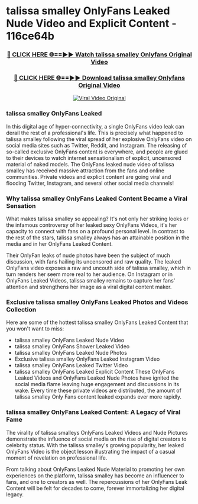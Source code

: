 # talissa smalley OnlyFans Leaked Nude Video and Explicit Content - 116ce64b

<div align="center">

### [🔴 CLICK HERE 🌐==►► Watch talissa smalley Onlyfans Original Video](https://aff.leakpic.com/?utm_medium=9dac6e3e92780789e695eb65dc45befdb20081c8&utm_campaign=Link_for_leakpic_com)

### [🔴 CLICK HERE 🌐==►► Download talissa smalley Onlyfans Original Video](https://aff.leakpic.com/?utm_medium=9dac6e3e92780789e695eb65dc45befdb20081c8&utm_campaign=Link_for_leakpic_com)

[![Viral Video Original](https://i.ibb.co.com/xMMVF88/686577567.gif)](https://aff.leakpic.com/?utm_medium=9dac6e3e92780789e695eb65dc45befdb20081c8&utm_campaign=Link_for_leakpic_com)

</div>

### talissa smalley OnlyFans Leaked
In this digital age of hyper-connectivity, a single OnlyFans video leak can derail the rest of a professional's life. This is precisely what happened to talissa smalley following the viral spread of her explosive OnlyFans video on social media sites such as Twitter, Reddit, and Instagram. The releasing of so-called exclusive OnlyFans content is everywhere, and people are glued to their devices to watch internet sensationalism of explicit, uncensored material of naked models. 
The OnlyFans leaked nude video of talissa smalley has received massive attraction from the fans and online communities. Private videos and explicit content are going viral and flooding Twitter, Instagram, and several other social media channels!

### Why talissa smalley OnlyFans Leaked Content Became a Viral Sensation
What makes talissa smalley so appealing? It's not only her striking looks or the infamous controversy of her leaked sexy OnlyFans Videos, it's her capacity to connect with fans on a profound personal level. In contrast to the rest of the stars, talissa smalley always has an attainable position in the media and in her OnlyFans Leaked Content.

Their OnlyFan leaks of nude photos have been the subject of much discussion, with fans hailing its uncensored and raw quality. The leaked OnlyFans video exposes a raw and uncouth side of talissa smalley, which in turn renders her seem more real to her audience. On Instagram or in OnlyFans Leaked Videos, talissa smalley remains to capture her fans' attention and strengthens her image as a viral digital content maker.

### Exclusive talissa smalley OnlyFans Leaked Photos and Videos Collection
Here are some of the hottest talissa smalley OnlyFans Leaked Content that you won't want to miss:
- talissa smalley OnlyFans Leaked Nude Video
- talissa smalley OnlyFans Shower Leaked Video
- talissa smalley OnlyFans Leaked Nude Photos
- Exclusive talissa smalley OnlyFans Leaked Instagram Video
- talissa smalley OnlyFans Leaked Twitter Video
- talissa smalley OnlyFans Leaked Explicit Content
These OnlyFans Leaked Videos and OnlyFans Leaked Nude Photos have ignited the social media flame leaving huge engagement and discussions in its wake. Every time these private videos are distributed, the amount of talissa smalley Only Fans content leaked expands ever more rapidly.

### talissa smalley OnlyFans Leaked Content: A Legacy of Viral Fame
The virality of talissa smalleys OnlyFans Leaked Videos and Nude Pictures demonstrate the influence of social media on the rise of digital creators to celebrity status. With the talissa smalley's growing popularity, her leaked OnlyFans Video is the object lesson illustrating the impact of a casual moment of revelation on professional life.

From talking about OnlyFans Leaked Nude Material to promoting her own experiences on the platform, talissa smalley has become an influencer to fans, and one to creators as well. The repercussions of her OnlyFans Leak Content will be felt for decades to come, forever immortalizing her digital legacy.
